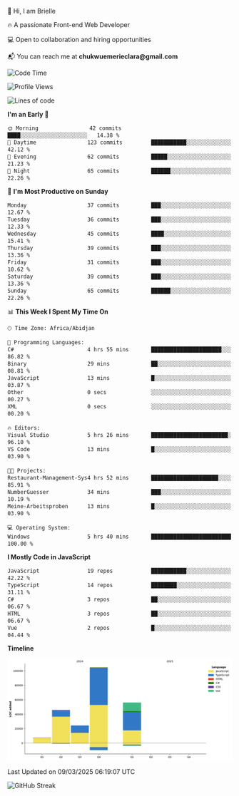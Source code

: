 <div align="left">
  <p>👋 Hi, I am Brielle</p>
  <p>🔥 A passionate Front-end Web Developer</p>
  <p>💻 Open to collaboration and hiring opportunities</p>
  <p>📬 You can reach me at <strong>chukwuemerieclara@gmail.com</strong></p>
</div>


 
 <!--START_SECTION:waka-->
![Code Time](http://img.shields.io/badge/Code%20Time-510%20hrs%2051%20mins-blue)

![Profile Views](http://img.shields.io/badge/Profile%20Views-0-blue)

![Lines of code](https://img.shields.io/badge/From%20Hello%20World%20I%27ve%20Written-237.9%20thousand%20lines%20of%20code-blue)

**I'm an Early 🐤** 

```text
🌞 Morning                42 commits          ████░░░░░░░░░░░░░░░░░░░░░   14.38 % 
🌆 Daytime                123 commits         ███████████░░░░░░░░░░░░░░   42.12 % 
🌃 Evening                62 commits          █████░░░░░░░░░░░░░░░░░░░░   21.23 % 
🌙 Night                  65 commits          ██████░░░░░░░░░░░░░░░░░░░   22.26 % 
```
📅 **I'm Most Productive on Sunday** 

```text
Monday                   37 commits          ███░░░░░░░░░░░░░░░░░░░░░░   12.67 % 
Tuesday                  36 commits          ███░░░░░░░░░░░░░░░░░░░░░░   12.33 % 
Wednesday                45 commits          ████░░░░░░░░░░░░░░░░░░░░░   15.41 % 
Thursday                 39 commits          ███░░░░░░░░░░░░░░░░░░░░░░   13.36 % 
Friday                   31 commits          ███░░░░░░░░░░░░░░░░░░░░░░   10.62 % 
Saturday                 39 commits          ███░░░░░░░░░░░░░░░░░░░░░░   13.36 % 
Sunday                   65 commits          ██████░░░░░░░░░░░░░░░░░░░   22.26 % 
```


📊 **This Week I Spent My Time On** 

```text
🕑︎ Time Zone: Africa/Abidjan

💬 Programming Languages: 
C#                       4 hrs 55 mins       ██████████████████████░░░   86.82 % 
Binary                   29 mins             ██░░░░░░░░░░░░░░░░░░░░░░░   08.81 % 
JavaScript               13 mins             █░░░░░░░░░░░░░░░░░░░░░░░░   03.87 % 
Other                    0 secs              ░░░░░░░░░░░░░░░░░░░░░░░░░   00.27 % 
XML                      0 secs              ░░░░░░░░░░░░░░░░░░░░░░░░░   00.20 % 

🔥 Editors: 
Visual Studio            5 hrs 26 mins       ████████████████████████░   96.10 % 
VS Code                  13 mins             █░░░░░░░░░░░░░░░░░░░░░░░░   03.90 % 

🐱‍💻 Projects: 
Restaurant-Management-Sys4 hrs 52 mins       █████████████████████░░░░   85.91 % 
NumberGuesser            34 mins             ███░░░░░░░░░░░░░░░░░░░░░░   10.19 % 
Meine-Arbeitsproben      13 mins             █░░░░░░░░░░░░░░░░░░░░░░░░   03.90 % 

💻 Operating System: 
Windows                  5 hrs 40 mins       █████████████████████████   100.00 % 
```

**I Mostly Code in JavaScript** 

```text
JavaScript               19 repos            ███████████░░░░░░░░░░░░░░   42.22 % 
TypeScript               14 repos            ████████░░░░░░░░░░░░░░░░░   31.11 % 
C#                       3 repos             ██░░░░░░░░░░░░░░░░░░░░░░░   06.67 % 
HTML                     3 repos             ██░░░░░░░░░░░░░░░░░░░░░░░   06.67 % 
Vue                      2 repos             █░░░░░░░░░░░░░░░░░░░░░░░░   04.44 % 
```



**Timeline**

![Lines of Code chart](https://raw.githubusercontent.com/Brielle28/Brielle28/main/assets/bar_graph.png)


 Last Updated on 09/03/2025 06:19:07 UTC
<!--END_SECTION:waka-->

![GitHub Streak](https://github-readme-streak-stats.herokuapp.com/?user=Brielle28)



